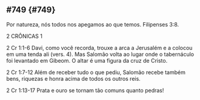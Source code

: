 ## #749 {#749}

Por natureza, nós todos nos apegamos ao que temos. Filipenses 3:8.

2 CRÔNICAS 1

2 Cr 1:1-6 Davi, como você recorda, trouxe a arca a Jerusalém e a colocou em uma tenda ali (vers. 4). Mas Salomão volta ao lugar onde o tabernáculo foi levantado em Gibeom. O altar é uma figura da cruz de Cristo.

2 Cr 1:7-12 Além de receber tudo o que pediu, Salomão recebe também bens, riquezas e honra acima de todos os outros reis.

2 Cr 1:13-17 Prata e ouro se tornam tão comuns quanto pedras!